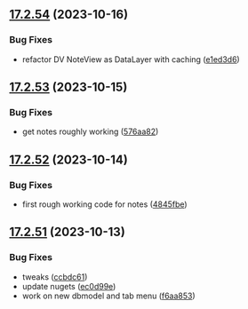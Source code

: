 ## [17.2.54](https://github.com/phandcock/GrampsView/compare/v17.2.53...v17.2.54) (2023-10-16)


### Bug Fixes

* refactor DV NoteView as DataLayer with caching ([e1ed3d6](https://github.com/phandcock/GrampsView/commit/e1ed3d6cfeb671a75b59fcb97d6d5f6431ca99d2))



## [17.2.53](https://github.com/phandcock/GrampsView/compare/v17.2.52...v17.2.53) (2023-10-15)


### Bug Fixes

* get notes roughly working ([576aa82](https://github.com/phandcock/GrampsView/commit/576aa82fd399cb9e8e163e9ae65e3110e0995a0b))



## [17.2.52](https://github.com/phandcock/GrampsView/compare/v17.2.51...v17.2.52) (2023-10-14)


### Bug Fixes

* first rough working code for notes ([4845fbe](https://github.com/phandcock/GrampsView/commit/4845fbe92d39cf77cacea3b771b61a71204d21bd))



## [17.2.51](https://github.com/phandcock/GrampsView/compare/v17.2.50...v17.2.51) (2023-10-13)


### Bug Fixes

* tweaks ([ccbdc61](https://github.com/phandcock/GrampsView/commit/ccbdc612d307c606e8d903d72d5550158556ac50))
* update nugets ([ec0d99e](https://github.com/phandcock/GrampsView/commit/ec0d99ee14b13a6b21206f1e23ff285709442eae))
* work on new dbmodel and tab menu ([f6aa853](https://github.com/phandcock/GrampsView/commit/f6aa85312857377f6edfa3a264ea41ff0970cde5))



